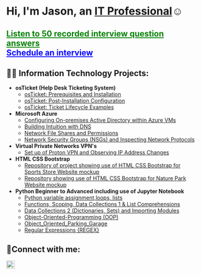 <h1>Hi, I'm Jason, an <a href="https://www.linkedin.com/in/jason-d-a8614243">IT Professional</a>☺</h1>

<h2>
    <a href="https://github.com/JasonDelahoussaye/RecordedInterviewQuestionAnswers" style="color: green;">Listen to 50 recorded interview question answers</a><br>
    <a href="https://calendly.com/jasondelahoussaye/30min" style="color: blue;">Schedule an interview</a>
</h2>

<h2>👨‍💻 Information Technology Projects:</h2>

- <b>osTicket (Help Desk Ticketing System)</b>
  - [osTicket: Prerequisites and Installation](https://github.com/JasonDelahoussaye/osticket-prereqs)
  - [osTicket: Post-Installation Configuration](https://github.com/JasonDelahoussaye/post-install-config/blob/main/README.md)
  - [osTicket: Ticket Lifecycle Examples](https://github.com/JasonDelahoussaye/ticket-lifecycle)
- <b>Microsoft Azure</b>
  - [Configuring On-premises Active Directory within Azure VMs](https://github.com/JasonDelahoussaye/Configuring_On-premises_Active_Directory_within_Azure_VMs)
  - [Building Intuition with DNS](https://github.com/JasonDelahoussaye/BuildingIntuitionWithDNS)
  - [Network File Shares and Permissions](https://github.com/JasonDelahoussaye/NetworkFileSharesAndPermissions)
  - [Network Security Groups (NSGs) and Inspecting Network Protocols](https://github.com/JasonDelahoussaye/azure-network-protocols)
- <b>Virtual Private Networks VPN's</b>
  - [Set up of Proton VPN and Observing IP Address Changes](https://github.com/JasonDelahoussaye/Virtual_Private_Network_VPN_IP_Address_Observations)
- <b>HTML CSS Bootstrap</b>
  - [Repository of project showing use of HTML CSS Bootstrap for Sports Store Website mockup](https://github.com/JasonDelahoussaye/Assignment-5-Module-1-Homework-Local-Gym-HTML-CSS-Bootstrap)
  - [Repository showing use of HTML CSS Bootstrap for Nature Park Website mockup](https://github.com/JasonDelahoussaye/Assignment-4-Park-Website-Bootstrap-HTML-CSS)
- <b>Python Beginner to Advanced including use of Jupyter Notebook</b>
  - [Python variable assignment,loops, lists](https://github.com/JasonDelahoussaye/Python-Document-1-Homework-Assignment)
  - [Functions, Scoping, Data Collections 1 & List Comprehensions](https://github.com/JasonDelahoussaye/Python-Document-2-Homework)
  - [Data Collections 2 (Dictionaries, Sets) and Importing Modules](https://github.com/JasonDelahoussaye/Python-Document-3-Homework)
  - [Object-Oriented-Programming (OOP)](https://github.com/JasonDelahoussaye/Python-Document-4-Object-Oriented-Programming-Homework)
  - [Object_Oriented_Parking_Garage](https://github.com/JasonDelahoussaye/Object_Oriented_Parking_Garage_Assignment-)
  - [Regular Expressions {REGEX}](https://github.com/JasonDelahoussaye/Regular-Expression-test-homework)

<h2>🤳Connect with me:</h2>

[<img align="left" alt="Jason | LinkedIn" width="22px" src="https://cdn.jsdelivr.net/npm/simple-icons@v3/icons/linkedin.svg" />][linkedin]


[linkedin]: https://www.linkedin.com/in/jason-d-a8614243
